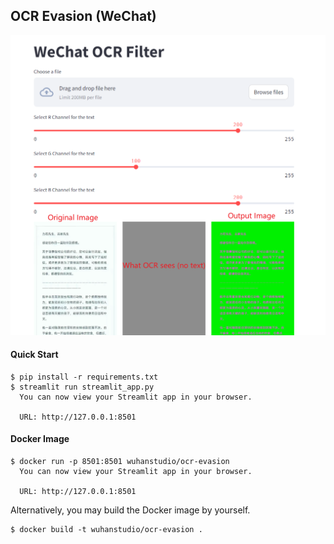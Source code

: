 ## OCR Evasion (WeChat)

![demo](demo.png)

#### Quick Start

```
$ pip install -r requirements.txt
$ streamlit run streamlit_app.py
  You can now view your Streamlit app in your browser.

  URL: http://127.0.0.1:8501
```

#### Docker Image

```
$ docker run -p 8501:8501 wuhanstudio/ocr-evasion
  You can now view your Streamlit app in your browser.

  URL: http://127.0.0.1:8501
```

Alternatively, you may build the Docker image by yourself.

```
$ docker build -t wuhanstudio/ocr-evasion .
```
